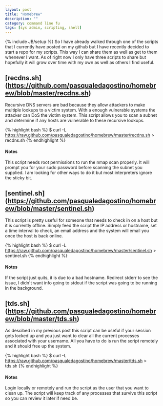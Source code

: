 ```yaml
---
layout: post
title: "Homebrew"
description: ""
category: command line fu 
tags: [sys admin, scripting, shell]
---
```

{% include JB/setup %}
So I have already walked through one of the scripts that I currently have posted on my github but I have recently decided to start a repo for my scripts. This way I can share them as well as get to them whenever I want. As of right now I only have three scripts to share but hopefully it will grow over time with my own as well as others I find useful.

## [recdns.sh] (https://github.com/pasqualedagostino/homebrew/blob/master/recdns.sh)
Recursive DNS servers are bad because they allow attackers to make multiple lookups to a victim system. With a enough vulnerable systems the attacker can DoS the victim system. This script allows you to scan a subnet and determine if any hosts are vulnerable to these recursive lookups.

{% highlight bash  %}
$ curl -L https://raw.github.com/pasqualedagostino/homebrew/master/recdns.sh > recdns.sh
{% endhighlight %}
#### Notes
This script needs root permissions to run the nmap scan properly. It will prompt you for your sudo password before scanning the subnet you supplied. I am looking for other ways to do it but most interpreters ignore the sticky bit.

## [sentinel.sh] (https://github.com/pasqualedagostino/homebrew/blob/master/sentinel.sh)
This script is pretty useful for someone that needs to check in on a host but it is currently offline. Simply feed the script the IP address or hostname, set a time interval to check, an email address and the system will email you once the host is back online.

{% highlight bash  %}
$ curl -L https://raw.github.com/pasqualedagostino/homebrew/master/sentinel.sh > sentinel.sh
{% endhighlight %}
#### Notes
If the script just quits, it is due to a bad hostname. Redirect stderr to see the issue, I didn't want info going to stdout if the script was going to be running in the background.

## [tds.sh] (https://github.com/pasqualedagostino/homebrew/blob/master/tds.sh)
As descibed in my previous post this script can be useful if your session gets locked up and you just want to clear all the current processes associated with your username. All you have to do is run the script remotely and it should free up the system.

{% highlight bash  %}
$ curl -L https://raw.github.com/pasqualedagostino/homebrew/master/tds.sh > tds.sh
{% endhighlight %}
#### Notes
Login locally or remotely and run the script as the user that you want to clean up. The script will keep track of any processes that survive this script so you can review it later if need be.
